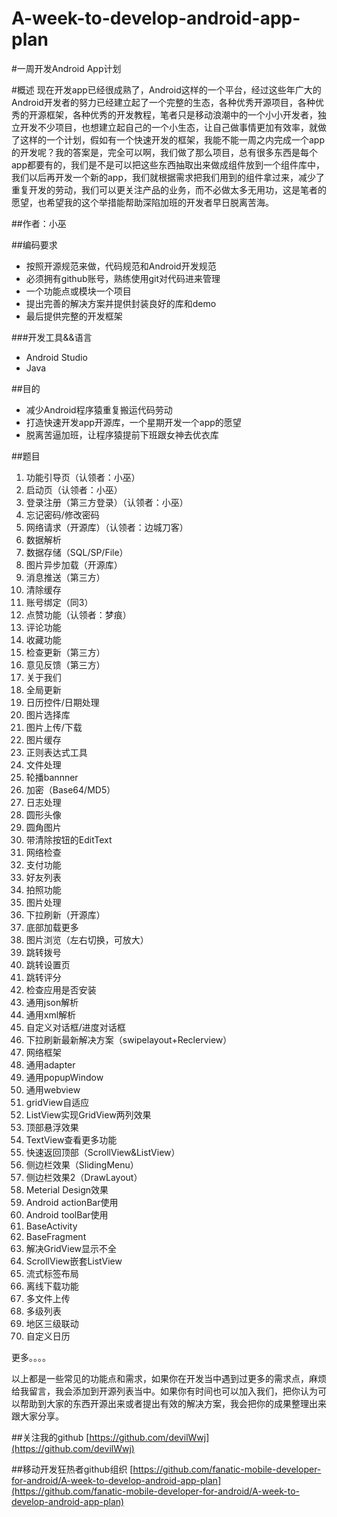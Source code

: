# A-week-to-develop-android-app-plan
#一周开发Android App计划

#概述
现在开发app已经很成熟了，Android这样的一个平台，经过这些年广大的Android开发者的努力已经建立起了一个完整的生态，各种优秀开源项目，各种优秀的开源框架，各种优秀的开发教程，笔者只是移动浪潮中的一个小小开发者，独立开发不少项目，也想建立起自己的一个小生态，让自己做事情更加有效率，就做了这样的一个计划，假如有一个快速开发的框架，我能不能一周之内完成一个app的开发呢？我的答案是，完全可以啊，我们做了那么项目，总有很多东西是每个app都要有的，我们是不是可以把这些东西抽取出来做成组件放到一个组件库中，我们以后再开发一个新的app，我们就根据需求把我们用到的组件拿过来，减少了重复开发的劳动，我们可以更关注产品的业务，而不必做太多无用功，这是笔者的愿望，也希望我的这个举措能帮助深陷加班的开发者早日脱离苦海。



##作者：小巫

##编码要求
- 按照开源规范来做，代码规范和Android开发规范
- 必须拥有github账号，熟练使用git对代码进来管理
- 一个功能点或模块一个项目
- 提出完善的解决方案并提供封装良好的库和demo
- 最后提供完整的开发框架


###开发工具&&语言
- Android Studio
- Java


##目的
- 减少Android程序猿重复搬运代码劳动
- 打造快速开发app开源库，一个星期开发一个app的愿望
- 脱离苦逼加班，让程序猿提前下班跟女神去优衣库


##题目
1. 功能引导页（认领者：小巫）
2. 启动页（认领者：小巫）
3. 登录注册（第三方登录）（认领者：小巫）
4. 忘记密码/修改密码
5. 网络请求（开源库）（认领者：边城刀客）
6. 数据解析
7. 数据存储（SQL/SP/File）
8. 图片异步加载（开源库）
9. 消息推送（第三方）
10. 清除缓存
11. 账号绑定（同3）
12. 点赞功能（认领者：梦痕）
13. 评论功能
12. 收藏功能
12. 检查更新（第三方）
13. 意见反馈（第三方）
14. 关于我们
15. 全局更新
16. 日历控件/日期处理
17. 图片选择库
18. 图片上传/下载
19. 图片缓存
20. 正则表达式工具
19. 文件处理
19. 轮播bannner
20. 加密（Base64/MD5）
21. 日志处理
22. 圆形头像
23. 圆角图片
23. 带清除按钮的EditText
24. 网络检查
25. 支付功能
26. 好友列表
27. 拍照功能
28. 图片处理
29. 下拉刷新（开源库）
30. 底部加载更多
30. 图片浏览（左右切换，可放大）
31. 跳转拨号
31. 跳转设置页
31. 跳转评分
32. 检查应用是否安装
33. 通用json解析
34. 通用xml解析
35. 自定义对话框/进度对话框
36. 下拉刷新最新解决方案（swipelayout+Reclerview）
37. 网络框架
38. 通用adapter
38. 通用popupWindow
39. 通用webview
40. gridView自适应
41. ListView实现GridView两列效果
41. 顶部悬浮效果
42. TextView查看更多功能
43. 快速返回顶部（ScrollView&ListView）
44. 侧边栏效果（SlidingMenu）
45. 侧边栏效果2（DrawLayout）
46. Meterial Design效果
47. Android actionBar使用
47. Android toolBar使用
48. BaseActivity
49. BaseFragment
50. 解决GridView显示不全
51. ScrollView嵌套ListView
52. 流式标签布局
53. 离线下载功能
54. 多文件上传
55. 多级列表
56. 地区三级联动
57. 自定义日历

更多。。。。

以上都是一些常见的功能点和需求，如果你在开发当中遇到过更多的需求点，麻烦给我留言，我会添加到开源列表当中。如果你有时间也可以加入我们，把你认为可以帮助到大家的东西开源出来或者提出有效的解决方案，我会把你的成果整理出来跟大家分享。

##关注我的github
[https://github.com/devilWwj](https://github.com/devilWwj)

##移动开发狂热者github组织
[https://github.com/fanatic-mobile-developer-for-android/A-week-to-develop-android-app-plan](https://github.com/fanatic-mobile-developer-for-android/A-week-to-develop-android-app-plan)
